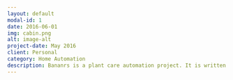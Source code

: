 ```yaml
---
layout: default
modal-id: 1
date: 2016-06-01
img: cabin.png
alt: image-alt
project-date: May 2016
client: Personal
category: Home Automation
description: Bananrs is a plant care automation project. It is written in the Arduino IDE for the ESP8266 WiFi chip. Bananrs uses sensors to measure temperature, humidity, light level, etc. to automatically water your plants (in my case, bananas). It also uses the Sparkfun API to post data to Sparkfun.
---
```

